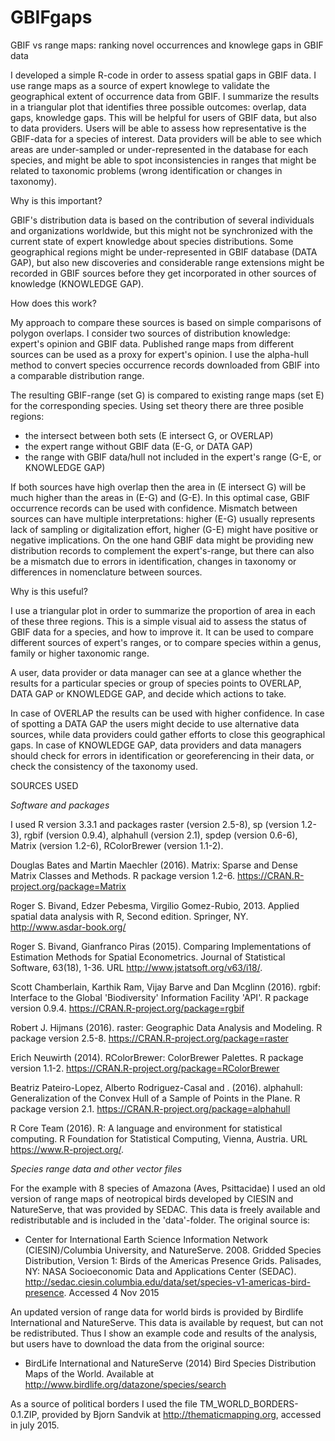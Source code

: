 # GBIFgaps
GBIF vs range maps: ranking novel occurrences and knowlege gaps in GBIF data

I developed a simple R-code in order to assess spatial gaps in GBIF data. I use range maps as a source of expert knowlege to validate the geographical extent of occurrence data from GBIF. I summarize the results in a triangular plot that identifies three possible outcomes: overlap, data gaps, knowledge gaps. This will be helpful for users of GBIF data, but also to data providers. Users will be able to assess how representative is the GBIF-data for a species of interest. Data providers will be able to see which areas are under-sampled or under-represented in the database for each species, and might be able to spot inconsistencies in ranges that might be related to taxonomic problems (wrong identification or changes in taxonomy). 

Why is this important?

GBIF's distribution data is based on the contribution of several individuals and organizations worldwide, but this might not be synchronized with the current state of expert knowledge about species distributions. Some geographical regions might be under-represented in GBIF database (DATA GAP), but also new discoveries and considerable range extensions might be recorded in GBIF sources before they get incorporated in other sources of knowledge (KNOWLEDGE GAP).

How does this work?

My approach to compare these sources is based on simple comparisons of polygon overlaps. I consider two sources of distribution knowledge: expert's opinion and GBIF data. Published range maps from different sources can be used as a proxy for expert's opinion. I use the alpha-hull method to convert species occurrence records downloaded from GBIF into a comparable distribution range.

The resulting GBIF-range (set G) is compared to existing range maps (set E) for the corresponding species. Using set theory there are three posible regions:
 * the intersect between both sets (E intersect G, or OVERLAP)
 * the expert range without GBIF data (E-G, or DATA GAP)
 * the range with GBIF data/hull not included in the expert's range (G-E, or KNOWLEDGE GAP)

If both sources have high overlap then the area in (E intersect G) will be much higher than the areas in (E-G) and (G-E). In this optimal case, GBIF occurrence records can be used with confidence. Mismatch between sources can have multiple interpretations: higher (E-G) usually represents lack of sampling or digitalization effort, higher (G-E) might have positive or negative implications. On the one hand GBIF data might be providing new distribution records to complement the expert's-range, but there can also be a mismatch due to errors in identification, changes in taxonomy or differences in nomenclature between sources. 

Why is this useful?

I use a triangular plot in order to summarize the proportion of area in each of these three regions. This is a simple visual aid to assess the status of GBIF data for a species, and how to improve it. It can be used to compare different sources of expert's ranges, or to compare species within a genus, family or higher taxonomic range.

A user, data provider or data manager can see at a glance whether the results for a particular species or group of species points to OVERLAP, DATA GAP or KNOWLEDGE GAP, and decide which actions to take.

In case of OVERLAP the results can be used with higher confidence. In case of spotting a DATA GAP the users might decide to use alternative data sources, while data providers could gather efforts to close this geographical gaps. In case of KNOWLEDGE GAP, data providers and data managers should check for errors in identification or georeferencing in their data, or check the consistency of the taxonomy used.

SOURCES USED

_Software and packages_

I used R version 3.3.1 and packages raster (version 2.5-8), sp (version 1.2-3), rgbif (version 0.9.4), alphahull (version 2.1), spdep (version 0.6-6), Matrix (version 1.2-6), RColorBrewer (version 1.1-2).

Douglas Bates and Martin Maechler (2016). Matrix: Sparse and Dense
  Matrix Classes and Methods. R package version 1.2-6.
  https://CRAN.R-project.org/package=Matrix

Roger S. Bivand, Edzer Pebesma, Virgilio Gomez-Rubio, 2013. Applied
  spatial data analysis with R, Second edition. Springer, NY.
  http://www.asdar-book.org/

Roger S. Bivand, Gianfranco Piras (2015). Comparing Implementations of
  Estimation Methods for Spatial Econometrics. Journal of Statistical
  Software, 63(18), 1-36. URL http://www.jstatsoft.org/v63/i18/.

Scott Chamberlain, Karthik Ram, Vijay Barve and Dan Mcglinn (2016).
  rgbif: Interface to the Global 'Biodiversity' Information Facility
  'API'. R package version 0.9.4.
  https://CRAN.R-project.org/package=rgbif

Robert J. Hijmans (2016). raster: Geographic Data Analysis and
  Modeling. R package version 2.5-8.
  https://CRAN.R-project.org/package=raster

Erich Neuwirth (2014). RColorBrewer: ColorBrewer Palettes. R package
  version 1.1-2. https://CRAN.R-project.org/package=RColorBrewer

Beatriz Pateiro-Lopez, Alberto Rodriguez-Casal and . (2016).
  alphahull: Generalization of the Convex Hull of a Sample of Points in
  the Plane. R package version 2.1.
  https://CRAN.R-project.org/package=alphahull

R Core Team (2016). R: A language and environment for statistical
  computing. R Foundation for Statistical Computing, Vienna, Austria.
  URL https://www.R-project.org/.

_Species range data and other vector files_

For the example with 8 species of Amazona (Aves, Psittacidae) I used an old version of range maps of neotropical birds developed by CIESIN and NatureServe, that was provided by SEDAC. This data is freely available and redistributable and is included in the 'data'-folder. The original source is:

* Center for International Earth Science Information Network (CIESIN)/Columbia University, and NatureServe. 2008. Gridded Species Distribution, Version 1: Birds of the Americas Presence Grids. Palisades, NY: NASA Socioeconomic Data and Applications Center (SEDAC). http://sedac.ciesin.columbia.edu/data/set/species-v1-americas-bird-presence. Accessed 4 Nov 2015

An updated version of range data for world birds is provided by Birdlife International and NatureServe. This data is available by request, but can not be redistributed. Thus I show an example code and results of the analysis, but users have to download the data from the original source:

* BirdLife International and NatureServe (2014) Bird Species Distribution Maps of the World. Available at http://www.birdlife.org/datazone/species/search

As a source of political borders I used the file TM_WORLD_BORDERS-0.1.ZIP, provided by Bjorn Sandvik at http://thematicmapping.org, accessed in july 2015.
